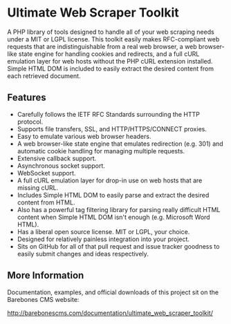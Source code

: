 Ultimate Web Scraper Toolkit
============================

A PHP library of tools designed to handle all of your web scraping needs under a MIT or LGPL license.  This toolkit easily makes RFC-compliant web requests that are indistinguishable from a real web browser, a web browser-like state engine for handling cookies and redirects, and a full cURL emulation layer for web hosts without the PHP cURL extension installed.  Simple HTML DOM is included to easily extract the desired content from each retrieved document.

Features
--------

* Carefully follows the IETF RFC Standards surrounding the HTTP protocol.
* Supports file transfers, SSL, and HTTP/HTTPS/CONNECT proxies.
* Easy to emulate various web browser headers.
* A web browser-like state engine that emulates redirection (e.g. 301) and automatic cookie handling for managing multiple requests.
* Extensive callback support.
* Asynchronous socket support.
* WebSocket support.
* A full cURL emulation layer for drop-in use on web hosts that are missing cURL.
* Includes Simple HTML DOM to easily parse and extract the desired content from HTML.
* Also has a powerful tag filtering library for parsing really difficult HTML content when Simple HTML DOM isn't enough (e.g. Microsoft Word HTML).
* Has a liberal open source license.  MIT or LGPL, your choice.
* Designed for relatively painless integration into your project.
* Sits on GitHub for all of that pull request and issue tracker goodness to easily submit changes and ideas respectively.

More Information
----------------

Documentation, examples, and official downloads of this project sit on the Barebones CMS website:

http://barebonescms.com/documentation/ultimate_web_scraper_toolkit/
